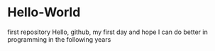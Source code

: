 # Hello-World
first repository
Hello, github, my first day and hope I can do better in programming in the following years
